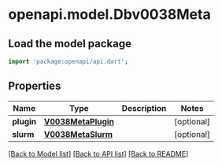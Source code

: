 # openapi.model.Dbv0038Meta

## Load the model package
```dart
import 'package:openapi/api.dart';
```

## Properties
Name | Type | Description | Notes
------------ | ------------- | ------------- | -------------
**plugin** | [**V0038MetaPlugin**](V0038MetaPlugin.md) |  | [optional] 
**slurm** | [**V0038MetaSlurm**](V0038MetaSlurm.md) |  | [optional] 

[[Back to Model list]](../README.md#documentation-for-models) [[Back to API list]](../README.md#documentation-for-api-endpoints) [[Back to README]](../README.md)


